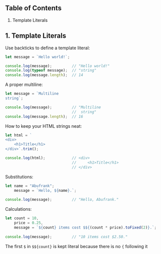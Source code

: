## Table of Contents

1. Template Literals

## 1. Template Literals

Use backticks to define a template literal:
  ```js
  let message = `Hello world!`;
  
  console.log(message);         // "Hello world!"
  console.log(typeof message);  // "string"
  console.log(message.length);  // 14
  ```
A proper multiline:
  ```js
  let message = `Multiline
  string`;
  
  console.log(message);         // "Multiline
                                //  string"
  console.log(message.length);  // 16
  ```
How to keep your HTML strings neat:
  ```js
  let html = `
  <div>
      <h1>Title</h1>
  </div>`.trim();
  
  console.log(html);            // <div>
                                //     <h1>Title</h1>
                                // </div>
  ```
Substitutions:
  ```js
  let name = "Abufrank";
      message = `Hello, ${name}.`;
      
  console.log(message);         // "Hello, Abufrank."
  ```
Calculations:
  ```js
  let count = 10,
      price = 0.25,
      message = `${count} items cost $${(count * price).toFixed(2)}.`;
      
  console.log(message);         // "10 items cost $2.50."
  ```
The first `$` in `$${count}` is kept literal because there is no `{` following it
